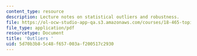 ```yaml
---
content_type: resource
description: Lecture notes on statistical outliers and robustness.
file: https://ol-ocw-studio-app-qa.s3.amazonaws.com/courses/18-465-topics-in-statistics-nonparametrics-and-robustness-spring-2005/5d70b3b85c48f657003af200517c2930_outliers.pdf
file_type: application/pdf
resourcetype: Document
title: 'Outliers '
uid: 5d70b3b8-5c48-f657-003a-f200517c2930
---
```


